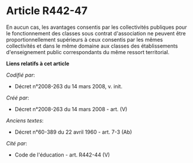 # Article R442-47

En aucun cas, les avantages consentis par les collectivités publiques pour le fonctionnement des classes sous contrat
d'association ne peuvent être proportionnellement supérieurs à ceux consentis par les mêmes collectivités et dans le même
domaine aux classes des établissements d'enseignement public correspondants du même ressort territorial.

**Liens relatifs à cet article**

_Codifié par_:

  - Décret n°2008-263 du 14 mars 2008, v. init.

_Créé par_:

  - Décret n°2008-263 du 14 mars 2008 - art. (V)

_Anciens textes_:

  - Décret n°60-389 du 22 avril 1960 - art. 7-3 (Ab)

_Cité par_:

  - Code de l'éducation - art. R442-44 (V)
